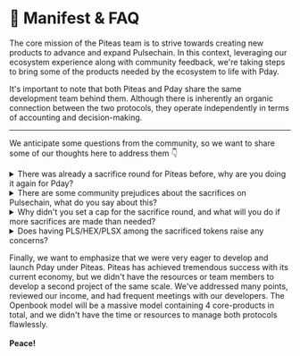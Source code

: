 # 💬 Manifest & FAQ

The core mission of the Piteas team is to strive towards creating new products to advance and expand Pulsechain. In this context, leveraging our ecosystem experience along with community feedback, we're taking steps to bring some of the products needed by the ecosystem to life with Pday.

It's important to note that both Piteas and Pday share the same development team behind them. Although there is inherently an organic connection between the two protocols, they operate independently in terms of accounting and decision-making.

***

We anticipate some questions from the community, so we want to share some of our thoughts here to address them 👇

<details>

<summary>There was already a sacrifice round for Piteas before, why are you doing it again for Pday?</summary>

As mentioned, each protocol will have its own accounting, so we believe it's necessary to evaluate each process separately. However, let's delve a bit deeper to address any lingering questions.

This isn't a meme or hyped protocol; we're building an economy. There will be an intensive development process lasting 4-6 months, and it needs to be financed.

The community has seen what we've built with Piteas with a small budget, and we receive praise for it frequently. It's clear that this time we need a bigger budget because we're hiring new talent. So far, we've agreed to contracts with 2 back-end devs, 1 front-end dev, 1 server-side dev and a computer scientist for consultancy in the AI phase. As you can imagine, the annual salaries of these individuals are high. Remember that 1inch has a core team of \~15 people and over 70 contributors; as Piteas, we've produced a product of that level with a team of 4. We'll go through a similar process for the new project. Having talented and not overly greedy developers is crucial.

</details>

<details>

<summary>There are some community prejudices about the sacrifices on Pulsechain, what do you say about this?</summary>

We understand the community's cautious approach to this issue, but we'd like to say a few things to dispel these prejudices on our behalf.

Piteas is a non-forked, native product developed entirely by our team, considered one of the most difficult to develop in the DeFi space. Nevertheless, our team developed Piteas entirely using their own resources and launched it after completing all audits. This makes it the first project to be launched before a sacrifice on Pulsechain. During the sacrifice process, the community showed lower participation than expected (partly due to the SEC decision being around the same time), and we had a budget of \~$550K post-TGE. Additionally, we'd like to mention that the funds from the protocol treasury were also sacrificed.

Ultimately, with this limited budget, we launched PTS, and as of March 2024, we believe it's necessary to share the following data.

* The PTS token price is trading \~4.5x higher than the sac price.
* The TVL of token liquidities from our treasury exceeds $2,400,000.
* In the 6 months post-TGE, PTS buybacks exceeding $500,000 in current value were made. These tokens were allocated for staking rewards.
* In the 7-month period, Piteas has generated approximately $720,000, surpassing the sacrifice budget, 75% of which was used for protocol developments. We currently have a significant treasury.
* Since its launch, Piteas has become the second most transaction-intensive protocol on Pulsechain.

As y'all can see from the above statistics, Piteas has made significant investments in a short period and has received increasing user numbers and protocol revenue in return. In short, while we understand and acknowledge the prejudices in the sacrifice processes; these do not apply to Piteas.

</details>

<details>

<summary>Why didn't you set a cap for the sacrifice round, and what will you do if more sacrifices are made than needed?</summary>

This was one of the main concerns of our team. However, in the final decision, we decided to forgo setting a limit on a stage we call "sacrifice." We believe in letting the community determine the value of Pday. However, we'd like to mention that we have A/B plans in place. Here's how it works:

Sacrifice assets can never be used for personal purposes outside of protocol needs and expenses! This is one of our fundamental principles, as seen in the Piteas process, and is non-negotiable. During the complex development process of Pday, there will be significant expenses, and both these expenses and the provision of liquidity during the TGE stage and afterwards will be funded using sacrifice assets. In the event of any excess assets remaining from this planning process, there are three possibilities. The first is allocating assets for liquidity and treasury. The second is funding the development process of new products belonging to the Pday protocol. The final option is to fairly payback those who participated in the sacrifice round.

Rest assured that we uphold ethical values, and if there's an excessive amount of assets that would create more responsibility than we deserve, we won't hesitate to consult with our community and sacrificers on what to do.

</details>

<details>

<summary>Does having PLS/HEX/PLSX among the sacrificed tokens raise any concerns?</summary>

Absolutely, that's correct! Like with Piteas, we have a plan to address this issue for Pday as well. To avoid creating selling pressure on HEX and Pulsechain assets, we'll pay for all development and post-development expenses of Pday with stables/others. We'll also provide ecosystem tokens along with PDAY during the liquidity generation phase to strengthen these ecosystem assets. In summary, eliminating selling pressure for ecosystem assets and convincing the community about this is one of our priorities.

</details>

Finally, we want to emphasize that we were very eager to develop and launch Pday under Piteas. Piteas has achieved tremendous success with its current economy, but we didn't have the resources or team members to develop a second project of the same scale. We've addressed many points, reviewed our income, and had frequent meetings with our developers. The Openbook model will be a massive model containing 4 core-products in total, and we didn't have the time or resources to manage both protocols flawlessly.\
\
**Peace!**
